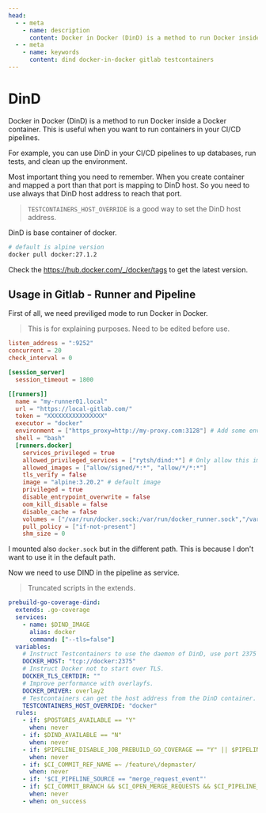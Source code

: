 ```yaml
---
head:
  - - meta
    - name: description
      content: Docker in Docker (DinD) is a method to run Docker inside a Docker container. This is useful when you want to run containers in your CI/CD pipelines.
  - - meta
    - name: keywords
      content: dind docker-in-docker gitlab testcontainers
---
```


# DinD

Docker in Docker (DinD) is a method to run Docker inside a Docker container. This is useful when you want to run containers in your CI/CD pipelines.

For example, you can use DinD in your CI/CD pipelines to up databases, run tests, and clean up the environment.

Most important thing you need to remember. When you create container and mapped a port than that port is mapping to DinD host.
So you need to use always that DinD host address to reach that port.

> `TESTCONTAINERS_HOST_OVERRIDE` is a good way to set the DinD host address.

DinD is base container of docker.

```sh
# default is alpine version
docker pull docker:27.1.2
```

Check the https://hub.docker.com/_/docker/tags to get the latest version.

## Usage in Gitlab - Runner and Pipeline

First of all, we need previliged mode to run Docker in Docker.

> This is for explaining purposes. Need to be edited before use.

```toml
listen_address = ":9252"
concurrent = 20
check_interval = 0

[session_server]
  session_timeout = 1800

[[runners]]
  name = "my-runner01.local"
  url = "https://local-gitlab.com/"
  token = "XXXXXXXXXXXXXXXX"
  executor = "docker"
  environment = ["https_proxy=http://my-proxy.com:3128"] # Add some environment variables for use
  shell = "bash"
  [runners.docker]
    services_privileged = true
    allowed_privileged_services = ["rytsh/dind:*"] # Only allow this image to run in privileged mode as service
    allowed_images = ["allow/signed/*:*", "allow/*/*:*"]
    tls_verify = false
    image = "alpine:3.20.2" # default image
    privileged = true
    disable_entrypoint_overwrite = false
    oom_kill_disable = false
    disable_cache = false
    volumes = ["/var/run/docker.sock:/var/run/docker_runner.sock","/var/lib/docker/cache/cache/:/cache", "/var/lib/docker/cache/gomod/:/go/pkg/mod/cache/", "/var/lib/docker/cache/go-build/:/root/.cache/go-build"] # Add some volumes for cache
    pull_policy = ["if-not-present"]
    shm_size = 0
```

I mounted also `docker.sock` but in the different path. This is because I don't want to use it in the default path.

Now we need to use DIND in the pipeline as service.

> Truncated scripts in the extends.

```yaml
prebuild-go-coverage-dind:
  extends: .go-coverage
  services:
    - name: $DIND_IMAGE
      alias: docker
      command: ["--tls=false"]
  variables:
    # Instruct Testcontainers to use the daemon of DinD, use port 2375 for non-tls connections.
    DOCKER_HOST: "tcp://docker:2375"
    # Instruct Docker not to start over TLS.
    DOCKER_TLS_CERTDIR: ""
    # Improve performance with overlayfs.
    DOCKER_DRIVER: overlay2
    # Testcontainers can get the host address from the DinD container.
    TESTCONTAINERS_HOST_OVERRIDE: "docker"
  rules:
    - if: $POSTGRES_AVAILABLE == "Y"
      when: never
    - if: $DIND_AVAILABLE == "N"
      when: never
    - if: $PIPELINE_DISABLE_JOB_PREBUILD_GO_COVERAGE == "Y" || $PIPELINE_DISABLE_CI_TESTER == "Y"
      when: never
    - if: $CI_COMMIT_REF_NAME =~ /feature\/depmaster/
      when: never
    - if: '$CI_PIPELINE_SOURCE == "merge_request_event"'
    - if: $CI_COMMIT_BRANCH && $CI_OPEN_MERGE_REQUESTS && $CI_PIPELINE_SOURCE == "push"
      when: never
    - when: on_success
```
